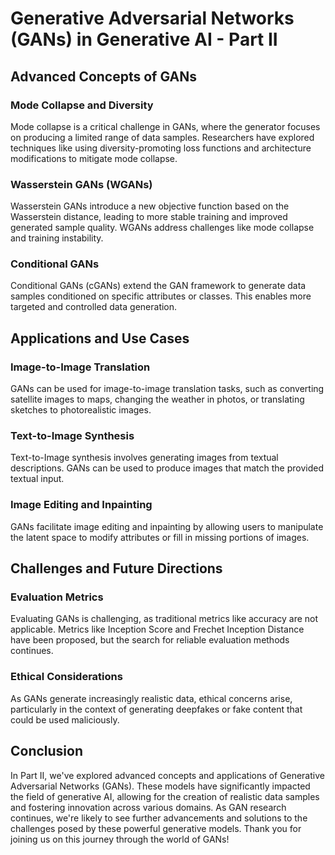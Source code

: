 # Generative Adversarial Networks (GANs) in Generative AI - Part II

## Advanced Concepts of GANs

### Mode Collapse and Diversity

Mode collapse is a critical challenge in GANs, where the generator focuses on producing a limited range of data samples. Researchers have explored techniques like using diversity-promoting loss functions and architecture modifications to mitigate mode collapse.

### Wasserstein GANs (WGANs)

Wasserstein GANs introduce a new objective function based on the Wasserstein distance, leading to more stable training and improved generated sample quality. WGANs address challenges like mode collapse and training instability.

### Conditional GANs

Conditional GANs (cGANs) extend the GAN framework to generate data samples conditioned on specific attributes or classes. This enables more targeted and controlled data generation.

## Applications and Use Cases

### Image-to-Image Translation

GANs can be used for image-to-image translation tasks, such as converting satellite images to maps, changing the weather in photos, or translating sketches to photorealistic images.

### Text-to-Image Synthesis

Text-to-Image synthesis involves generating images from textual descriptions. GANs can be used to produce images that match the provided textual input.

### Image Editing and Inpainting

GANs facilitate image editing and inpainting by allowing users to manipulate the latent space to modify attributes or fill in missing portions of images.

## Challenges and Future Directions

### Evaluation Metrics

Evaluating GANs is challenging, as traditional metrics like accuracy are not applicable. Metrics like Inception Score and Frechet Inception Distance have been proposed, but the search for reliable evaluation methods continues.

### Ethical Considerations

As GANs generate increasingly realistic data, ethical concerns arise, particularly in the context of generating deepfakes or fake content that could be used maliciously.

## Conclusion

In Part II, we've explored advanced concepts and applications of Generative Adversarial Networks (GANs). These models have significantly impacted the field of generative AI, allowing for the creation of realistic data samples and fostering innovation across various domains. As GAN research continues, we're likely to see further advancements and solutions to the challenges posed by these powerful generative models. Thank you for joining us on this journey through the world of GANs!
